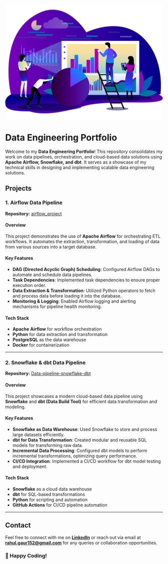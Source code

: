 <img src="https://github.com/iRahulGaur/Data-Engineering-Portfolio/blob/main/data_image.png" alt="Data image" width="700"/>

# Data Engineering Portfolio

Welcome to my **Data Engineering Portfolio**! This repository consolidates my work on data pipelines, orchestration, and cloud-based data solutions using **Apache Airflow, Snowflake, and dbt**. It serves as a showcase of my technical skills in designing and implementing scalable data engineering solutions.

## Projects

### 1. Airflow Data Pipeline
**Repository:** [airflow_project](https://github.com/iRahulGaur/airflow_project)

#### Overview
This project demonstrates the use of **Apache Airflow** for orchestrating ETL workflows. It automates the extraction, transformation, and loading of data from various sources into a target database.

#### Key Features
- **DAG (Directed Acyclic Graph) Scheduling**: Configured Airflow DAGs to automate and schedule data pipelines.
- **Task Dependencies**: Implemented task dependencies to ensure proper execution order.
- **Data Extraction & Transformation**: Utilized Python operators to fetch and process data before loading it into the database.
- **Monitoring & Logging**: Enabled Airflow logging and alerting mechanisms for pipeline health monitoring.

#### Tech Stack
- **Apache Airflow** for workflow orchestration
- **Python** for data extraction and transformation
- **PostgreSQL** as the data warehouse
- **Docker** for containerization

---

### 2. Snowflake & dbt Data Pipeline
**Repository:** [Data-pipeline-snowflake-dbt](https://github.com/iRahulGaur/Data-pipeline-snowflake-dbt)

#### Overview
This project showcases a modern cloud-based data pipeline using **Snowflake** and **dbt (Data Build Tool)** for efficient data transformation and modeling.

#### Key Features
- **Snowflake as Data Warehouse**: Used Snowflake to store and process large datasets efficiently.
- **dbt for Data Transformation**: Created modular and reusable SQL models for transforming raw data.
- **Incremental Data Processing**: Configured dbt models to perform incremental transformations, optimizing query performance.
- **CI/CD Integration**: Implemented a CI/CD workflow for dbt model testing and deployment.

#### Tech Stack
- **Snowflake** as a cloud data warehouse
- **dbt** for SQL-based transformations
- **Python** for scripting and automation
- **GitHub Actions** for CI/CD pipeline automation

---
## Contact
Feel free to connect with me on **[LinkedIn](https://www.linkedin.com/in/irahulgaur)** or reach out via email at **rahul.gaur152@gmail.com** for any queries or collaboration opportunities.

### 🚀 Happy Coding!
